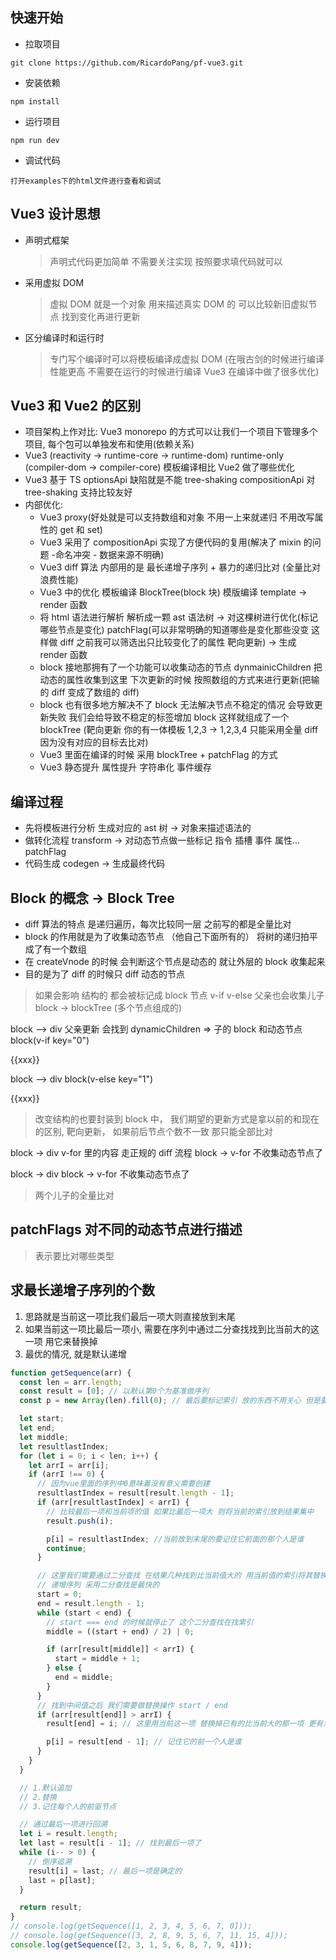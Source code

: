 ## 快速开始

- 拉取项目

```shell
git clone https://github.com/RicardoPang/pf-vue3.git
```

- 安装依赖

```shell
npm install
```

- 运行项目

```shell
npm run dev
```

- 调试代码

```shell
打开examples下的html文件进行查看和调试
```

## Vue3 设计思想

- 声明式框架
  > 声明式代码更加简单 不需要关注实现 按照要求填代码就可以
- 采用虚拟 DOM
  > 虚拟 DOM 就是一个对象 用来描述真实 DOM 的 可以比较新旧虚拟节点 找到变化再进行更新
- 区分编译时和运行时
  > 专门写个编译时可以将模板编译成虚拟 DOM (在哦古剑的时候进行编译性能更高 不需要在运行的时候进行编译 Vue3 在编译中做了很多优化)

## Vue3 和 Vue2 的区别

- 项目架构上作对比: Vue3 monorepo 的方式可以让我们一个项目下管理多个项目, 每个包可以单独发布和使用(依赖关系)
- Vue3 (reactivity -> runtime-core -> runtime-dom) runtime-only
  (compiler-dom -> compiler-core) 模板编译相比 Vue2 做了哪些优化
- Vue3 基于 TS optionsApi 缺陷就是不能 tree-shaking compositionApi 对 tree-shaking 支持比较友好
- 内部优化:
  - Vue3 proxy(好处就是可以支持数组和对象 不用一上来就递归 不用改写属性的 get 和 set)
  - Vue3 采用了 compositionApi 实现了方便代码的复用(解决了 mixin 的问题 -命名冲突 - 数据来源不明确)
  - Vue3 diff 算法 内部用的是 最长递增子序列 + 暴力的递归比对 (全量比对浪费性能)
  - Vue3 中的优化 模板编译 BlockTree(block 块) 模版编译 template -> render 函数
  - 将 html 语法进行解析 解析成一颗 ast 语法树 -> 对这棵树进行优化(标记哪些节点是变化) patchFlag(可以非常明确的知道哪些是变化那些没变 这样做 diff 之前我可以筛选出只比较变化了的属性 靶向更新) -> 生成 render 函数
  - block 接地那拥有了一个功能可以收集动态的节点 dynmainicChildren 把动态的属性收集到这里 下次更新的时候 按照数组的方式来进行更新(把输的 diff 变成了数组的 diff)
  - block 也有很多地方解决不了 block 无法解决节点不稳定的情况 会导致更新失败 我们会给导致不稳定的标签增加 block 这样就组成了一个 blockTree (靶向更新 你的有一体模板 1,2,3 -> 1,2,3,4 只能采用全量 diff 因为没有对应的目标去比对)
  - Vue3 里面在编译的时候 采用 blockTree + patchFlag 的方式
  - Vue3 静态提升 属性提升 字符串化 事件缓存

## 编译过程

- 先将模板进行分析 生成对应的 ast 树 -> 对象来描述语法的
- 做转化流程 transform -> 对动态节点做一些标记 指令 插槽 事件 属性... patchFlag
- 代码生成 codegen -> 生成最终代码

## Block 的概念 -> Block Tree

- diff 算法的特点 是递归遍历，每次比较同一层 之前写的都是全量比对
- block 的作用就是为了收集动态节点 （他自己下面所有的） 将树的递归拍平成了有一个数组
- 在 createVnode 的时候 会判断这个节点是动态的 就让外层的 block 收集起来
- 目的是为了 diff 的时候只 diff 动态的节点

> 如果会影响 结构的 都会被标记成 block 节点 v-if v-else
> 父亲也会收集儿子 block -> blockTree (多个节点组成的)

block --> div 父亲更新 会找到 dynamicChildren => 子的 block 和动态节点
block(v-if key="0") <div>{{xxx}}</div>

block --> div
block(v-else key="1") <div>{{xxx}}</div>

> 改变结构的也要封装到 block 中， 我们期望的更新方式是拿以前的和现在的区别, 靶向更新， 如果前后节点个数不一致 那只能全部比对

block -> div v-for 里的内容 走正规的 diff 流程
block -> v-for 不收集动态节点了

block -> div
block -> v-for 不收集动态节点了

> 两个儿子的全量比对

## patchFlags 对不同的动态节点进行描述

> 表示要比对哪些类型

## 求最长递增子序列的个数

1. 思路就是当前这一项比我们最后一项大则直接放到末尾
2. 如果当前这一项比最后一项小, 需要在序列中通过二分查找找到比当前大的这一项 用它来替换掉
3. 最优的情况, 就是默认递增

```js
function getSequence(arr) {
  const len = arr.length;
  const result = [0]; // 以默认第0个为基准做序列
  const p = new Array(len).fill(0); // 最后要标记索引 放的东西不用关心 但是要和数组一样长

  let start;
  let end;
  let middle;
  let resultlastIndex;
  for (let i = 0; i < len; i++) {
    let arrI = arr[i];
    if (arrI !== 0) {
      // 因为vue里面的序列中0意味着没有意义需要创建
      resultlastIndex = result[result.length - 1];
      if (arr[resultlastIndex] < arrI) {
        // 比较最后一项和当前项的值 如果比最后一项大 则将当前的索引放到结果集中
        result.push(i);

        p[i] = resultlastIndex; //当前放到末尾的要记住它前面的那个人是谁
        continue;
      }

      // 这里我们需要通过二分查找 在结果几种找到比当前值大的 用当前值的索引将其替换掉
      // 递增序列 采用二分查找是最快的
      start = 0;
      end = result.length - 1;
      while (start < end) {
        // start === end 的时候就停止了 这个二分查找在找索引
        middle = ((start + end) / 2) | 0;

        if (arr[result[middle]] < arrI) {
          start = middle + 1;
        } else {
          end = middle;
        }
      }
      // 找到中间值之后 我们需要做替换操作 start / end
      if (arr[result[end]] > arrI) {
        result[end] = i; // 这里用当前这一项 替换掉已有的比当前大的那一项 更有潜力的我需要它

        p[i] = result[end - 1]; // 记住它的前一个人是谁
      }
    }
  }

  // 1.默认追加
  // 2.替换
  // 3.记住每个人的前驱节点

  // 通过最后一项进行回溯
  let i = result.length;
  let last = result[i - 1]; // 找到最后一项了
  while (i-- > 0) {
    // 倒序追溯
    result[i] = last; // 最后一项是确定的
    last = p[last];
  }

  return result;
}
// console.log(getSequence([1, 2, 3, 4, 5, 6, 7, 0]));
// console.log(getSequence([3, 2, 8, 9, 5, 6, 7, 11, 15, 4]));
console.log(getSequence([2, 3, 1, 5, 6, 8, 7, 9, 4]));
```
